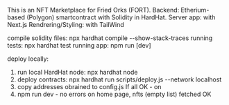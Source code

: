 This is an NFT Marketplace for Fried Orks (FORT).
Backend: Etherium-based (Polygon) smartcontract with Solidity in HardHat.
Server app: with Next.js
Rendrering/Styling: with TailWind

compile solidity files: npx hardhat compile --show-stack-traces
running tests: npx hardhat test
running app: npm run [dev]

deploy locally:
1) run local HardHat node: npx hardhat node
2) deploy contracts: npx hardhat run scripts/deploy.js --network localhost
3) copy addresses obrained to config.js
If all OK - on
4) npm run dev - no errors on home page, nfts (empty list) fetched OK
